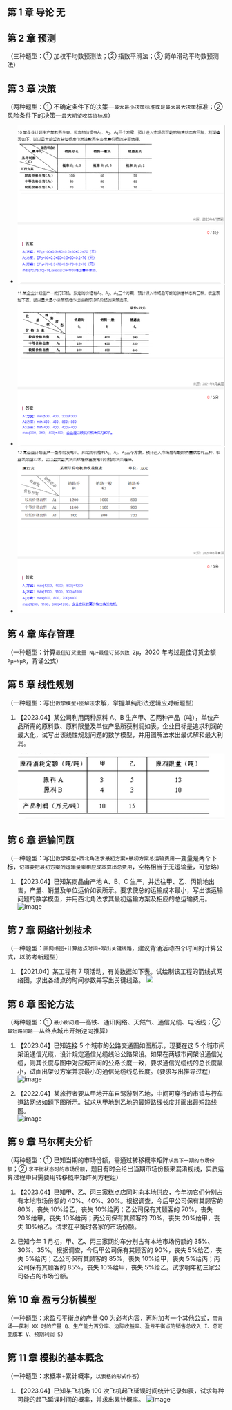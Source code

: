 ## 第 1 章 导论 无

## 第 2 章 预测

（三种题型：① 加权平均数预测法；② 指数平滑法；③ 简单滑动平均数预测法）

## 第 3 章 决策

（两种题型：① 不确定条件下的决策—`最大最小决策标准或是最大最大决策`标准；② 风险条件下的决策—`最大期望收益值标准`）

- ![image-最大期望收益值](./img/3-1.png)
- ![image-最大最小决策](./img/3-2.png)
- ![image-最大最大决策](./img/3-3.png)

## 第 4 章 库存管理

（一种题型：计算`最佳订货批量 Nμ+最佳订货次数 Zμ`，2020 年考过最佳订货金额` Pμ=NμR`，背诵公式）

## 第 5 章 线性规划

（一种题型：写出`数学模型+图解法`求解，掌握单纯形法逻辑应对新题型）

1. 【2023.04】某公司利用两种原料 A、B 生产甲、乙两种产品（吨），单位产品所需的原料数、原料限量及单位产品所获利润如表。企业目标是追求利润的最大化，试写出该线性规划问题的数学模型，并用图解法求出最优解和最大利润。

   ![image](./img/6171712011744_.pic.jpg)

   <!-- ![答案-1](./img/17117114564276.png) -->

<!-- 2. 【2022.04】某公司利用两种原料 A、B 生产甲、乙两种产品（吨），各产品每吨所需的原料消耗量（吨）、原料限量（吨）及单位产品所获利润（万元）如下表所示。企业目标是追求利润的最大化，试写出该线性规划问题的数学模型，并用图解法求出最优解和最大利润。
   ![image](https://sdjrzk-1251357229.cos.ap-guangzhou.myqcloud.com/exam/paper/1830/images/3125.png) -->

   <!-- ![答案-2](./img/17117116534395.png) -->

<!-- 3. 【2021.10】某公司利用两种原料 A、B 生产甲、乙两种产品，各产品的原料消耗量、原料限量及单位产品所获利润（万元）如下表所示。企业目标是追求利润最大化，试写出该线性规划问题的数学模型，并用图解法求出最优解和最大利润。
   ![image-3](https://sdjrzk-1251357229.cos.ap-guangzhou.myqcloud.com/exam/paper/1817/images/3157.png) -->

   <!-- ![答案-3](./img/1711711813365.png) -->

## 第 6 章 运输问题

（一种题型：写出`数学模型+西北角法求最初方案+最初方案总运输费用`—变量是两个下标，`记得要把最初方案的运输量乘相应成本算出总费用`，空格相当于无运输量，可忽略）

1. 【2023.04】已知某商品由产地 A、B、C 生产，并运往甲、乙、丙销地出售，产量、销量及单位运价如表所示。要求使总的运输成本最小，写出该运输问题的数学模型，并用西北角法求其最初运输方案及相应的总运输费用。  
   ![image](https://sdjrzk-1251357229.cos.ap-guangzhou.myqcloud.com/exam/paper/3348/images/3608.png)

   <!-- ![答案](./img/1711576047972.jpg) -->

<!-- 2. 【2022.04】已知某商品由产地 A、B 生产，并运往甲、乙、丙、丁销地出售，产量、销量及单位运价如下表所示。要求使总的运输成本最小，写出该运输问题的数学模型，并用西北角法求其最初运输方案及相应的总运输费用。
   ![image-2](https://sdjrzk-1251357229.cos.ap-guangzhou.myqcloud.com/exam/paper/1830/images/3358.png)

   ![答案-2](./img/17117125528246.png)

3. 【2021.04】一公司在 A、B、C 三个地区的分厂生产轮胎帘子线，并运往处于 Ⅰ、Ⅱ、Ⅲ 三个地区的经销商销售，产量、销量及单位运价如下表。试用西北角法求其最初运输方案及相应的总运输费用。
   ![image-3](https://sdjrzk-1251357229.cos.ap-guangzhou.myqcloud.com/exam/paper/1662/images/2402.png)

   ![答案-3](./img/17117126835140.png) -->

## 第 7 章 网络计划技术

（一种题型：`画网络图+计算结点时间+写出关键线路`，建议背诵活动四个时间的计算公式，以防考新题型）

1. 【2021.04】某工程有 7 项活动，有关数据如下表。试绘制该工程的箭线式网络图，求出各结点的时间参数并写出关键线路。
   <img src="https://sdjrzk-1251357229.cos.ap-guangzhou.myqcloud.com/exam/paper/1662/images/3213.png"/>

## 第 8 章 图论方法

（两种题型：① `最小树问题`—高铁、通讯网络、天然气、通信光缆、电话线；② `最短路问题`—从终点城市开始逆向推算）

1. 【2023.04】已知连接 5 个城市的公路交通图如图所示，现要在这 5 个城市间架设通信光缆，设计规定通信光缆线沿公路架设。如果在两城市间架设通信光缆，则其长度与图中对应城市间的公路长度一致，要求通信光缆线的总长度最小，试画出架设方案并求最小的通信光缆线总长度。（要求写出推导过程）  
   ![image](https://sdjrzk-1251357229.cos.ap-guangzhou.myqcloud.com/exam/paper/3348/images/3233.png)

   <!-- ![答案](./img/8-1.png) -->

2. 【2022.04】某旅行者要从甲地开车自驾游到乙地，中间可穿行的市镇与行车道路网络如题下图所示。试求从甲地到乙地的最短路线长度并画出最短路线图。  
   ![image](https://sdjrzk-1251357229.cos.ap-guangzhou.myqcloud.com/exam/paper/1830/images/2815.png)

   <!-- ![答案](./img/8-2.png) -->

## 第 9 章 马尔柯夫分析

（两种题型：① 已知当期的市场份额，需通过转移概率矩阵`求出下一期的市场份额`；② `求平衡状态时的市场份额`，题目有时会给出当期市场份额来混淆视线，实质运算过程中只需要用转移概率矩阵列方程组）

1. 【2023.04】已知甲、乙、丙三家糕点店同时向本地供应，今年初它们分别占有本地市场份额的 40%、40%、20%。根据调查，今后甲公司保有其顾客的 80%，丧失 10%给乙，丧失 10%给丙；乙公司保有其顾客的 70%，丧失 20%给甲，丧失 10%给丙；丙公司保有其顾客的 70%，丧失 20%给甲，丧失 10%给乙。试求在平衡时各家的市场份额。

<!-- ![答案](./img/9-1.png) -->

2. 已知今年 1 月初，甲、乙、丙三家网约车分别占有本地市场份额的 35%、30%、35%。根据调查，今后甲公司保有其顾客的 90%，丧失 5%给乙，丧失 5%给丙；乙公司保有其顾客的 85%，丧失 10%给甲，丧失 5%给丙；丙公司保有其顾客的 85%，丧失 10%给甲，丧失 5%给乙。试求明年初三家公司各占的市场份额。

<!-- ![答案](./img/9-2.png) -->

## 第 10 章 盈亏分析模型

（一种题型：求盈亏平衡点的产量 Q0 为必考内容，再附加考一个其他公式，`需背诵——获利 XX 时的产量 Q、生产能力百分率、边际收益率、盈亏平衡点的销售总收入 I、总可变成本 V、预期利润 S`）

## 第 11 章 模拟的基本概念

（一种题型：求概率+累计概率，`以表格的形式作答`）

1. 【2023.04】已知某飞机场 100 次飞机起飞延误时间统计记录如表，试求每种可能的起飞延误时间的概率，并求出累计概率。
   ![image](https://sdjrzk-1251357229.cos.ap-guangzhou.myqcloud.com/exam/paper/3348/images/2867.png)

   <!-- ![答案](./img/11-1.png) -->

<!-- 2. 【2022.10】已知某型号扫描仪在过去 50 天内销售记录如题下表。试求每种可能的销售量值的概率，并求出累计概率。
   ![image](https://sdjrzk-1251357229.cos.ap-guangzhou.myqcloud.com/exam/paper/3003/images/4058.png) -->

